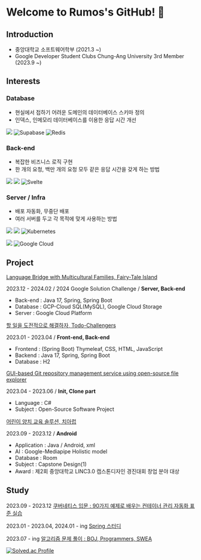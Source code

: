 # Welcome to Rumos's GitHub! 👋

## Introduction
   - 중앙대학교 소프트웨어학부 (2021.3 ~)
   - Google Developer Student Clubs Chung-Ang University 3rd Member (2023.9 ~)

## Interests

### Database

- 현실에서 접하기 어려운 도메인의 데이터베이스 스키마 정의
- 인덱스, 인메모리 데이터베이스를 이용한 응답 시간 개선

<img src="https://img.shields.io/badge/MySQL-4479A1?style=for-the-badge&logo=MySQL&logoColor=white"> ![Supabase](https://img.shields.io/badge/Supabase-3ECF8E?style=for-the-badge&logo=supabase&logoColor=white) ![Redis](https://img.shields.io/badge/redis-%23DD0031.svg?style=for-the-badge&logo=redis&logoColor=white)

   
### Back-end

- 복잡한 비즈니스 로직 구현
- 한 개의 요청, 백만 개의 요청 모두 같은 응답 시간을 갖게 하는 방법

<img src="https://img.shields.io/badge/Spring-6DB33F?style=for-the-badge&logo=Spring&logoColor=white"> <img src="https://img.shields.io/badge/springboot-6DB33F?style=for-the-badge&logo=springboot&logoColor=white">
![Svelte](https://img.shields.io/badge/svelte-%23f1413d.svg?style=for-the-badge&logo=svelte&logoColor=white)

### Server / Infra

- 배포 자동화, 무중단 배포
- 여러 서버를 두고 각 목적에 맞게 사용하는 방법

<img src="https://img.shields.io/badge/GitHub Actions-2088FF?style=for-the-badge&logo=GitHub Actions&logoColor=white"> <img src="https://img.shields.io/badge/docker-%230db7ed.svg?style=for-the-badge&logo=docker&logoColor=white"> ![Kubernetes](https://img.shields.io/badge/kubernetes-%23326ce5.svg?style=for-the-badge&logo=kubernetes&logoColor=white)

<img src="https://img.shields.io/badge/amazonaws-232F3E?style=for-the-badge&logo=amazonaws&logoColor=white"> ![Google Cloud](https://img.shields.io/badge/GoogleCloud-%234285F4.svg?style=for-the-badge&logo=google-cloud&logoColor=white)




## Project

[Language Bridge with Multicultural Families, Fairy-Tale Island](https://github.com/RumosZin/FTIsland-BE)

2023.12 - 2024.02 / 2024 Google Solution Challenge / **Server, Back-end**

- Back-end : Java 17, Spring, Spring Boot
- Database : GCP-Cloud SQL(MySQL), Google Cloud Storage
- Server : Google Cloud Platform

[할 일을 도전적으로 해결하자, Todo-Challengers](https://github.com/RumosZin/todoChallegers)

2023.01 - 2023.04 / **Front-end, Back-end**

- Frontend : (Spring Boot) Thymeleaf, CSS, HTML, JavaScript
- Backend : Java 17, Spring, Spring Boot
- Database : H2

[GUI-based Git repository management service using open-source file explorer](https://github.com/RumosZin/Welcome-git)

2023.04 - 2023.06 / **Init, Clone part**

- Language : C#
- Subject : Open-Source Software Project


[어린이 양치 교육 솔루션, 치아럽](https://github.com/RumosZin/capstone_cheerup_toothbrushing)

2023.09 - 2023.12 / **Android**

- Application : Java / Android, xml
- AI : Google-Mediapipe Holistic model
- Database : Room
- Subject : Capstone Design(1)
- Award : 제2회 중앙대학교 LINC3.0 캡스톤디자인 경진대회 창업 분야 대상

## Study

2023.09 - 2023.12 [쿠버네티스 입문 : 90가지 예제로 배우는 컨테이너 관리 자동화 표준 실습](https://github.com/GDSC-CAU/GDSC-CAU-CI-CD)

2023.01 - 2023.04, 2024.01 - ing [Spring 스터디](https://github.com/RumosZin/spring-study)

2023.07 - ing [알고리즘 문제 풀이 : BOJ, Programmers, SWEA](https://github.com/RumosZin/algorithm-study)

[![Solved.ac Profile](http://mazassumnida.wtf/api/v2/generate_badge?boj=01zxcv)](https://solved.ac/01zxcv/)


  






<!--
**RumosZin/RumosZin** is a ✨ _special_ ✨ repository because its `README.md` (this file) appears on your GitHub profile.

Here are some ideas to get you started:

- 🔭 I’m currently working on ...
- 🌱 I’m currently learning ...
- 👯 I’m looking to collaborate on ...
- 🤔 I’m looking for help with ...
- 💬 Ask me about ...
- 📫 How to reach me: ...
- 😄 Pronouns: ...
- ⚡ Fun fact: ...
-->
